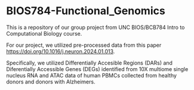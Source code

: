 # BIOS784-Functional_Genomics

This is a repository of our group project from UNC BIOS/BCB784 Intro to Computational Biology course. 

For our project, we utilized pre-processed data from this paper https://doi.org/10.1016/j.neuron.2024.01.013. 

Specifically, we utilized Differentially Accesible Regions (DARs) and Diferentially Accessible Genes (DEGs) identified from 10X multiome single nucleus RNA and ATAC data of human PBMCs collected from healthy donors and donors with Alzheimers. 


